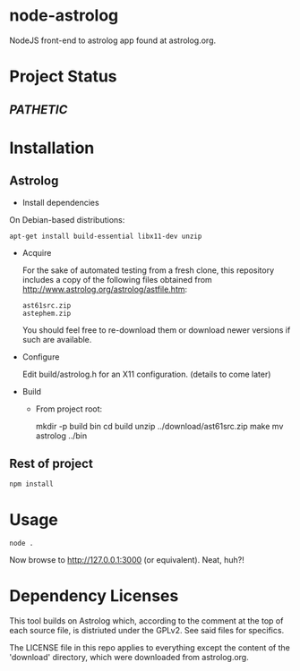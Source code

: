 # node-astrolog

NodeJS front-end to astrolog app found at astrolog.org.

# Project Status

## _PATHETIC_

# Installation

## Astrolog

- Install dependencies

On Debian-based distributions:

    apt-get install build-essential libx11-dev unzip

- Acquire

  For the sake of automated testing from a fresh clone, this repository
  includes a copy of the following files obtained from 
  http://www.astrolog.org/astrolog/astfile.htm:

      ast61src.zip
      astephem.zip

  You should feel free to re-download them or download newer versions if such
  are available.

- Configure

  Edit build/astrolog.h for an X11 configuration. (details to come later)

- Build
  - From project root:

    mkdir -p build bin
    cd build
    unzip ../download/ast61src.zip
    make
    mv astrolog ../bin

## Rest of project

    npm install

# Usage

    node .

Now browse to http://127.0.0.1:3000 (or equivalent). Neat, huh?!

# Dependency Licenses

This tool builds on Astrolog which, according to the comment at the top of
each source file, is distriuted under the GPLv2. See said files for specifics.

The LICENSE file in this repo applies to everything except the content of the
'download' directory, which were downloaded from astrolog.org.
